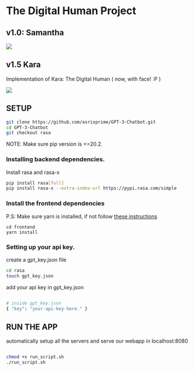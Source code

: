 # The Digital Human Project

## v1.0: Samantha

![](./assets/screenshot_samantha.png)

## v1.5 Kara

Implementation of Kara: The Digital Human ( now, with face! :P )

![](./assets/kara_screenshot_2.png)

## SETUP

```bash
git clone https://github.com/asrixprime/GPT-3-Chatbot.git
cd GPT-3-Chatbot
git checkout rasa
```

NOTE: Make sure pip version is <=20.2.

### Installing backend dependencies.

Install rasa and rasa-x

```bash
pip install rasa[full]
pip install rasa-x --extra-index-url https://pypi.rasa.com/simple
```

### Install the frontend dependencies

P.S: Make sure yarn is installed, if not follow [these instructions](https://classic.yarnpkg.com/en/docs/install/#debian-stable)

```
cd frontend
yarn install

```

### Setting up your api key.

create a gpt_key.json file

```bash
cd rasa
touch gpt_key.json

```

add your api key in gpt_key.json

```bash

# inside gpt_key.json
{ "key": "your-api-key-here." }

```

## RUN THE APP

automatically setup all the servers and serve our webapp in localhost:8080

```bash

chmod +x run_script.sh
./run_script.sh
```
